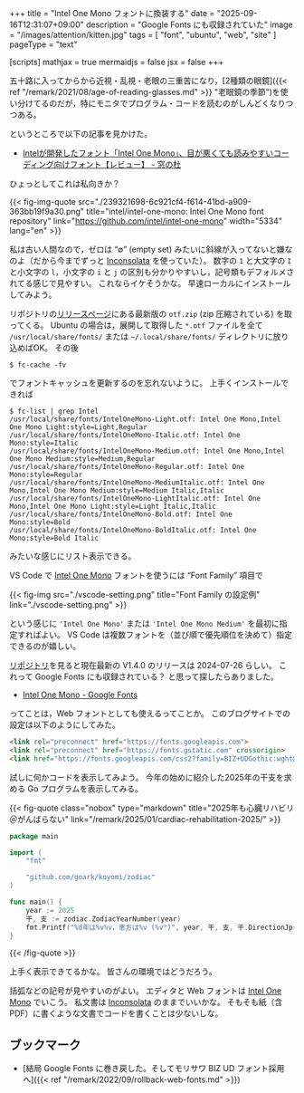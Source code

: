 +++
title = "Intel One Mono フォントに換装する"
date =  "2025-09-16T12:31:07+09:00"
description = "Google Fonts にも収録されていた"
image = "/images/attention/kitten.jpg"
tags = [ "font", "ubuntu", "web", "site" ]
pageType = "text"

[scripts]
  mathjax = true
  mermaidjs = false
  jsx = false
+++

五十路に入ってからから近視・乱視・老眼の三重苦になり，[2種類の眼鏡]({{< ref "/remark/2021/08/age-of-reading-glasses.md" >}} "老眼鏡の季節")を使い分けてるのだが，特にモニタでプログラム・コードを読むのがしんどくなりつつある。

というところで以下の記事を見かけた。

- [Intelが開発したフォント「Intel One Mono」、目が悪くても読みやすいコーディング向けフォント【レビュー】 - 窓の杜](https://forest.watch.impress.co.jp/docs/review/2046577.html)

ひょっとしてこれは私向きか？

{{< fig-img-quote src="./239321698-6c921cf4-f614-41bd-a909-363bb19f9a30.png" title="intel/intel-one-mono: Intel One Mono font repository" link="https://github.com/intel/intel-one-mono" width="5334" lang="en" >}}

私は古い人間なので，ゼロは “$\emptyset$” (empty set) みたいに斜線が入ってないと嫌なのよ（だから今までずっと [Inconsolata] を使っていた）。
数字の `1` と大文字の `I` と小文字の `l`，小文字の `i` と `j` の区別も分かりやすいし，記号類もデフォルメされてる感じで見やすい。
これならイケそうかな。
早速ローカルにインストールしてみよう。

リポジトリの[リリースページ](https://github.com/intel/intel-one-mono/releases "Releases · intel/intel-one-mono")にある最新版の `otf.zip` (zip 圧縮されている) を取ってくる。
Ubuntu の場合は，展開して取得した `*.otf` ファイルを全て `/usr/local/share/fonts/` または `~/.local/share/fonts/` ディレクトリに放り込めばOK。
その後

```text
$ fc-cache -fv
```

でフォントキャッシュを更新するのを忘れないように。
上手くインストールできれば

```text
$ fc-list | grep Intel
/usr/local/share/fonts/IntelOneMono-Light.otf: Intel One Mono,Intel One Mono Light:style=Light,Regular
/usr/local/share/fonts/IntelOneMono-Italic.otf: Intel One Mono:style=Italic
/usr/local/share/fonts/IntelOneMono-Medium.otf: Intel One Mono,Intel One Mono Medium:style=Medium,Regular
/usr/local/share/fonts/IntelOneMono-Regular.otf: Intel One Mono:style=Regular
/usr/local/share/fonts/IntelOneMono-MediumItalic.otf: Intel One Mono,Intel One Mono Medium:style=Medium Italic,Italic
/usr/local/share/fonts/IntelOneMono-LightItalic.otf: Intel One Mono,Intel One Mono Light:style=Light Italic,Italic
/usr/local/share/fonts/IntelOneMono-Bold.otf: Intel One Mono:style=Bold
/usr/local/share/fonts/IntelOneMono-BoldItalic.otf: Intel One Mono:style=Bold Italic
```

みたいな感じにリスト表示できる。

VS Code で [Intel One Mono] フォントを使うには “Font Family” 項目で

{{< fig-img src="./vscode-setting.png" title="Font Family の設定例" link="./vscode-setting.png" >}}

という感じに `'Intel One Mono'` または `'Intel One Mono Medium'` を最初に指定すればよい。
VS Code は複数フォントを（並び順で優先順位を決めて）指定できるのが嬉しい。

[リポジトリ][Intel One Mono]を見ると現在最新の V1.4.0 のリリースは 2024-07-26 らしい。
これって Google Fonts にも収録されている？ と思って探したらありました。

- [Intel One Mono - Google Fonts](https://fonts.google.com/specimen/Intel+One+Mono)

ってことは，Web フォントとしても使えるってことか。
このブログサイトでの設定は以下のようにしてみた。

```html
<link rel="preconnect" href="https://fonts.googleapis.com">
<link rel="preconnect" href="https://fonts.gstatic.com" crossorigin>
<link href="https://fonts.googleapis.com/css2?family=BIZ+UDGothic:wght@400;700&family=BIZ+UDMincho:wght@400;700&family=Intel+One+Mono:ital,wght@0,300..700;1,300..700&family=Noto+Color+Emoji&family=Noto+Sans:ital,wght@0,100..900;1,100..900&family=Noto+Serif:wght@100..900&display=swap" rel="stylesheet">
```

試しに何かコードを表示してみよう。
今年の始めに紹介した2025年の干支を求める Go プログラムを表示してみる。

{{< fig-quote class="nobox" type="markdown" title="2025年も心臓リハビリ＠がんばらない" link="/remark/2025/01/cardiac-rehabilitation-2025/" >}}
```go
package main

import (
    "fmt"

    "github.com/goark/koyomi/zodiac"
)

func main() {
    year := 2025
    干, 支 := zodiac.ZodiacYearNumber(year)
    fmt.Printf("%d年は%v%v，恵方は%v (%v°)", year, 干, 支, 干.DirectionJp(), 干.Direction())
}
```
{{< /fig-quote >}}

上手く表示できてるかな。
皆さんの環境ではどうだろう。

括弧などの記号が見やすいのがよい。
エディタと Web フォントは [Intel One Mono] でいこう。
私文書は [Inconsolata] のままでいいかな。
そもそも紙（含PDF）に書くような文書でコードを書くことは少ないしな。

## ブックマーク

- [結局 Google Fonts に巻き戻した。そしてモリサワ BIZ UD フォント採用へ]({{< ref "/remark/2022/09/rollback-web-fonts.md" >}})

[Intel One Mono]: https://github.com/intel/intel-one-mono "intel/intel-one-mono: Intel One Mono font repository"
[Inconsolata]: http://www.levien.com/type/myfonts/inconsolata.html "Inconsolata"
